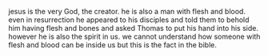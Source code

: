 jesus is the very God, the creator. he is also a man with flesh and blood. even in
resurrection he appeared to his disciples and told them to behold him having flesh and bones
and asked Thomas to put his hand into his side. however he is also the spirit in us.
we cannot understand how someone with flesh and blood can be inside us but this is the fact
in the bible.
